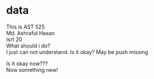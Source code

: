 # data
This is AST 525\
Md. Ashraful Hasan\
Isrt 20\
What should i do?\
I just can not understand.
Is it okay?
May be push missing

Is it okay now???\
Now something new!